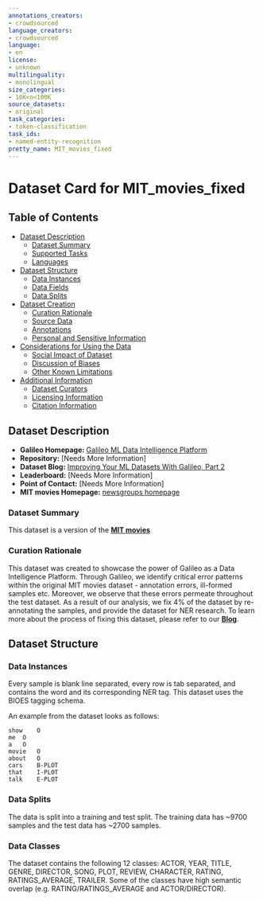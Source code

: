 ```yaml
---
annotations_creators:
- crowdsourced
language_creators:
- crowdsourced
language:
- en
license:
- unknown
multilinguality:
- monolingual
size_categories:
- 10K<n<100K
source_datasets:
- original
task_categories:
- token-classification
task_ids:
- named-entity-recognition
pretty_name: MIT_movies_fixed
---
```


# Dataset Card for MIT_movies_fixed

## Table of Contents
- [Dataset Description](#dataset-description)
  - [Dataset Summary](#dataset-summary)
  - [Supported Tasks](#supported-tasks-and-leaderboards)
  - [Languages](#languages)
- [Dataset Structure](#dataset-structure)
  - [Data Instances](#data-instances)
  - [Data Fields](#data-instances)
  - [Data Splits](#data-instances)
- [Dataset Creation](#dataset-creation)
  - [Curation Rationale](#curation-rationale)
  - [Source Data](#source-data)
  - [Annotations](#annotations)
  - [Personal and Sensitive Information](#personal-and-sensitive-information)
- [Considerations for Using the Data](#considerations-for-using-the-data)
  - [Social Impact of Dataset](#social-impact-of-dataset)
  - [Discussion of Biases](#discussion-of-biases)
  - [Other Known Limitations](#other-known-limitations)
- [Additional Information](#additional-information)
  - [Dataset Curators](#dataset-curators)
  - [Licensing Information](#licensing-information)
  - [Citation Information](#citation-information)

## Dataset Description

- **Galileo Homepage:** [Galileo ML Data Intelligence Platform](https://www.rungalileo.io)
- **Repository:** [Needs More Information]
- **Dataset Blog:** [Improving Your ML Datasets With Galileo, Part 2](https://www.rungalileo.io/blog/improving-your-ml-datasets-part-2-ner)
- **Leaderboard:** [Needs More Information]
- **Point of Contact:** [Needs More Information]
- **MIT movies Homepage:** [newsgroups homepage](https://groups.csail.mit.edu/sls/downloads/)

### Dataset Summary

This dataset is a version of the [**MIT movies**](https://groups.csail.mit.edu/sls/downloads/)

### Curation Rationale

This dataset was created to showcase the power of Galileo as a Data Intelligence Platform. Through Galileo, we identify critical error patterns within the original MIT movies dataset - annotation errors, ill-formed samples etc. Moreover, we observe that these errors permeate throughout the test dataset. As a result of our analysis, we fix 4% of the dataset by re-annotating the samples, and provide the dataset for NER research. To learn more about the process of fixing this dataset, please refer to our [**Blog**](https://www.rungalileo.io/blog/improving-your-ml-datasets-part-2-ner).


## Dataset Structure

### Data Instances
Every sample is blank line separated, every row is tab separated, and contains the word and its corresponding NER tag. This dataset uses the BIOES tagging schema.  

An example from the dataset looks as follows:
```
show	O
me	O
a	O
movie	O
about	O
cars	B-PLOT
that	I-PLOT
talk	E-PLOT
```

### Data Splits

The data is split into a training and test split. The training data has ~9700 samples and the test data has ~2700 samples.

### Data Classes
The dataset contains the following 12 classes: ACTOR, YEAR, TITLE, GENRE, DIRECTOR, SONG, PLOT, REVIEW, CHARACTER, RATING, RATINGS_AVERAGE, TRAILER. Some of the classes have high semantic overlap (e.g. RATING/RATINGS_AVERAGE and ACTOR/DIRECTOR). 